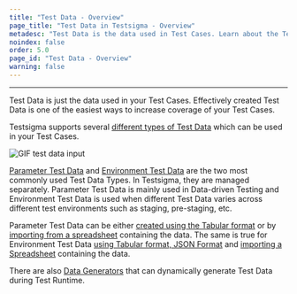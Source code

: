 ```yaml
---
title: "Test Data - Overview"
page_title: "Test Data in Testsigma - Overview"
metadesc: "Test Data is the data used in Test Cases. Learn about the Test Data is the easiest way to increase coverage of your Test Cases."
noindex: false
order: 5.0
page_id: "Test Data - Overview"
warning: false
---
```


---

Test Data is just the data used in your Test Cases. Effectively created Test Data is one of the easiest ways to increase coverage of your Test Cases.

Testsigma supports several [different types of Test Data](https://testsigma.com/docs/test-data/types/overview/) which can be used in your Test Cases.

![GIF test data input](https://s3.amazonaws.com/static-docs.testsigma.com/new_images/projects/applications/testauthoring.gif)

[Parameter Test Data](https://testsigma.com/docs/test-data/types/parameter/) and [Environment Test Data](https://testsigma.com/docs/test-data/types/environment/) are the two most commonly used Test Data Types. In Testsigma, they are managed separately. Parameter Test Data is mainly used in Data-driven Testing and Environment Test Data is used when different Test Data varies across different test environments such as staging, pre-staging, etc.

Parameter Test Data can be either [created using the Tabular format](https://testsigma.com/docs/test-data/create-data-profiles/) or by [importing from a spreadsheet](https://testsigma.com/docs/test-data/import-data-profiles/) containing the data. The same is true for Environment Test Data [using Tabular format, JSON Format](https://testsigma.com/docs/test-data/create-environment-data/) and [importing a Spreadsheet](https://testsigma.com/docs/test-data/create-environment-data/) containing the data.

There are also [Data Generators](https://testsigma.com/docs/test-data/data-generators/overview/) that can dynamically generate Test Data during Test Runtime.
